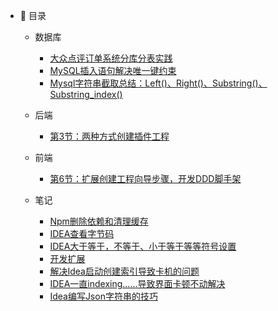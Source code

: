 - :memo: 目录
   - 数据库
     
       - [大众点评订单系统分库分表实践](/md/DataBase/大众点评订单系统分库分表实践.md)
       - [MySQL插入语句解决唯一键约束](/md/DataBase/MySQL插入语句解决唯一键约束.md)
       - [Mysql字符串截取总结：Left()、Right()、Substring()、Substring_index()](/md/DataBase/db001.md)  
   
   - 后端
   
       - [第3节：两种方式创建插件工程](/md/idea-plugin/2021-10-18-第一节：两种方式创建插件工程.md)
   
   - 前端
   
       - [第6节：扩展创建工程向导步骤，开发DDD脚手架](/md/idea-plugin/2021-11-24-第四节：扩展创建工程向导步骤开发DDD脚手架.md)
   
   - 笔记
       
       - [Npm删除依赖和清理缓存](/md/Note/Npm删除依赖和清理缓存.md)
       - [IDEA查看字节码](/md/Note/IDEA查看字节码.md)
       - [IDEA大于等于，不等于、小于等于等等符号设置](/md/Note/IDEA大于等于，不等于、小于等于等等符号设置.md)
       - [开发扩展](/md/Note/开发扩展.md)
       - [解决Idea启动创建索引导致卡机的问题](/md/Note/解决Idea启动创建索引导致卡机的问题.md)
       - [IDEA一直indexing......导致界面卡顿不动解决](/md/Note/IDEA一直indexing......导致界面卡顿不动解决.md)
       - [Idea编写Json字符串的技巧](/md/Note/Idea编写Json字符串的技巧.md)

